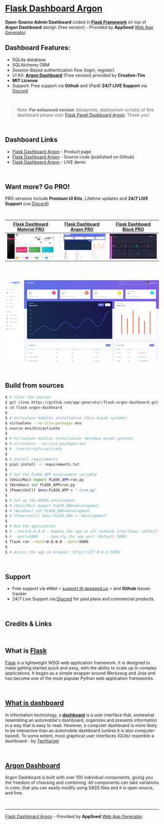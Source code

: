 # [Flask Dashboard Argon](https://appseed.us/admin-dashboards/flask-dashboard-argon)

**Open-Source Admin Dashboard** coded in **[Flask Framework](https://palletsprojects.com/p/flask/)** on top of **Argon Dashboard** design (free version) - Provided by **AppSeed** [Web App Generator](https://appseed.us/app-generator).

## Dashboard Features:

- SQLite database
- SQLAlchemy ORM
- Session-Based authentication flow (login, register)
- UI Kit: **[Argon Dashboard](https://flask-dashboard-argon.appseed.us/login)** (Free version) provided by **Creative-Tim**
- **MIT License**
- Support: Free support via **Github** and (Paid) **24/7 LIVE Support** via [Discord](https://discord.gg/fZC6hup)

<br />

> Note: **For enhanced version** (blueprints, deployment scripts) of this dashboard please visit: [Flask Panel Dashboard Argon](https://github.com/app-generator/flask-boilerplate-dashboard-argon). Thank you!

<br />

## Dashboard Links

- [Flask Dashboard Argon](https://appseed.us/admin-dashboards/flask-dashboard-argon) - Product page
- [Flask Dashboard Argon](https://github.com/app-generator/flask-argon-dashboard) - Source code (published on Github)
- [Flask Dashboard Argon](https://flask-dashboard-argon.appseed.us/login) - LIVE demo

<br />

## Want more? Go PRO!

PRO versions include **Premium UI Kits**, Lifetime updates and **24/7 LIVE Support** (via [Discord](https://discord.gg/fZC6hup))

<br />

| [Flask Dashboard Material PRO](https://appseed.us/admin-dashboards/flask-dashboard-material-pro) | [Flask Dashboard Argon PRO](https://appseed.us/admin-dashboards/flask-dashboard-argon-pro) | [Flask Dashboard Black PRO](https://appseed.us/admin-dashboards/flask-dashboard-black-pro) |
| --- | --- | --- |
| [![Flask Dashboard Material PRO](https://raw.githubusercontent.com/app-generator/static/master/products/flask-dashboard-material-pro-screen.png)](https://appseed.us/admin-dashboards/flask-dashboard-material-pro)  | [![Flask Dashboard Argon PRO](https://raw.githubusercontent.com/app-generator/static/master/products/flask-dashboard-argon-pro-screen.png)](https://appseed.us/admin-dashboards/flask-dashboard-argon-pro) | [![Flask Dashboard Black PRO](https://raw.githubusercontent.com/app-generator/static/master/products/flask-dashboard-black-pro-screen.png)](https://appseed.us/admin-dashboards/flask-dashboard-black-pro)

<br />
<br />

![Flask Dashboard Argon - Open-Source Flask Dashboard.](https://raw.githubusercontent.com/app-generator/static/master/products/flask-dashboard-argon-screen.png)

<br />

## Build from sources

```bash
$ # Clone the sources
$ git clone https://github.com/app-generator/flask-argon-dashboard.git
$ cd flask-argon-dashboard
$
$ # Virtualenv modules installation (Unix based systems)
$ virtualenv --no-site-packages env
$ source env/bin/activate
$
$ # Virtualenv modules installation (Windows based systems)
$ # virtualenv --no-site-packages env
$ # .\env\Scripts\activate
$ 
$ # Install requirements
$ pip3 install -r requirements.txt
$
$ # Set the FLASK_APP environment variable
$ (Unix/Mac) export FLASK_APP=run.py
$ (Windows) set FLASK_APP=run.py
$ (Powershell) $env:FLASK_APP = ".\run.py"
$
$ # Set up the DEBUG environment
$ # (Unix/Mac) export FLASK_ENV=development
$ # (Windows) set FLASK_ENV=development
$ # (Powershell) $env:FLASK_ENV = "development"
$
$ # Run the application
$ # --host=0.0.0.0 - expose the app on all network interfaces (default 127.0.0.1)
$ # --port=5000    - specify the app port (default 5000)  
$ flask run --host=0.0.0.0 --port=5000
$
$ # Access the app in browser: http://127.0.0.1:5000/
```

<br />

## Support

- Free support via eMail < [support @ appseed.us](https://appseed.us/support) > and **Github** issues tracker
- 24/7 Live Support via [Discord](https://discord.gg/fZC6hup) for paid plans and commercial products.

<br />

## Credits & Links

<br />

## What is [Flask](https://www.palletsprojects.com/p/flask/)

[Flask](https://www.palletsprojects.com/p/flask/) is a lightweight WSGI web application framework. It is designed to make getting started quick and easy, with the ability to scale up to complex applications. It began as a simple wrapper around Werkzeug and Jinja and has become one of the most popular Python web application frameworks.

<br />

## [What is dashboard](https://en.wikipedia.org/wiki/Dashboard_(business))

In information technology, a **[dashboard](https://en.wikipedia.org/wiki/Dashboard_(business))** is a user interface that, somewhat resembling an automobile's dashboard, organizes and presents information in a way that is easy to read. However, a computer dashboard is more likely to be interactive than an automobile dashboard (unless it is also computer-based). To some extent, most graphical user interfaces (GUIs) resemble a dashboard - by [Techtarget](https://searchcio.techtarget.com/definition/dashboard)

<br />

## [Argon Dashboard](https://www.creative-tim.com/product/argon-dashboard)

Argon Dashboard is built with over 100 individual components, giving you the freedom of choosing and combining. All components can take variations in color, that you can easily modify using SASS files and it is open source, and free.

<br />

---
[Flask Dashboard Argon](https://appseed.us/admin-dashboards/flask-dashboard-argon) - Provided by **AppSeed** [Web App Generator](https://appseed.us/app-generator).
